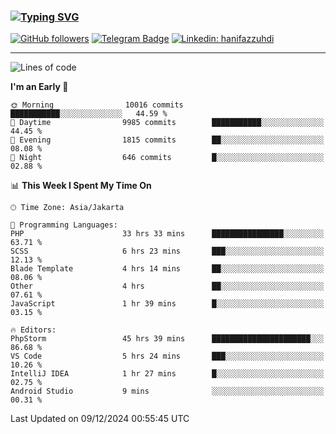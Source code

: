 ### [![Typing SVG](https://readme-typing-svg.herokuapp.com?font=lato&size=22&lines=Hi+There+👋)](https://git.io/typing-svg) 

[![GitHub followers](https://img.shields.io/github/followers/hanifazzuhdi?label=Follow&style=social)](https://github.com/hanifazzuhdi/?tab=follow) 
[![Telegram Badge](https://img.shields.io/badge/-hanif0198-blue?style=social&logo=telegram&link=https://www.t.me/hanif0198/)](https://www.t.me/hanif0198/) 
[![Linkedin: hanifazzuhdi](https://img.shields.io/badge/-hanifazzuhdi-blue?style=flat-square&logo=Linkedin&logoColor=white&link=https://www.linkedin.com/in/hanif-az-zuhdi-69688019b/)](https://www.linkedin.com/in/hanif-az-zuhdi-69688019b/) 

<hr/>

<!--START_SECTION:waka-->
![Lines of code](https://img.shields.io/badge/From%20Hello%20World%20I%27ve%20Written-74.9%20million%20lines%20of%20code-blue)

**I'm an Early 🐤** 

```text
🌞 Morning                10016 commits       ███████████░░░░░░░░░░░░░░   44.59 % 
🌆 Daytime                9985 commits        ███████████░░░░░░░░░░░░░░   44.45 % 
🌃 Evening                1815 commits        ██░░░░░░░░░░░░░░░░░░░░░░░   08.08 % 
🌙 Night                  646 commits         █░░░░░░░░░░░░░░░░░░░░░░░░   02.88 % 
```


📊 **This Week I Spent My Time On** 

```text
🕑︎ Time Zone: Asia/Jakarta

💬 Programming Languages: 
PHP                      33 hrs 33 mins      ████████████████░░░░░░░░░   63.71 % 
SCSS                     6 hrs 23 mins       ███░░░░░░░░░░░░░░░░░░░░░░   12.13 % 
Blade Template           4 hrs 14 mins       ██░░░░░░░░░░░░░░░░░░░░░░░   08.06 % 
Other                    4 hrs               ██░░░░░░░░░░░░░░░░░░░░░░░   07.61 % 
JavaScript               1 hr 39 mins        █░░░░░░░░░░░░░░░░░░░░░░░░   03.15 % 

🔥 Editors: 
PhpStorm                 45 hrs 39 mins      ██████████████████████░░░   86.68 % 
VS Code                  5 hrs 24 mins       ███░░░░░░░░░░░░░░░░░░░░░░   10.26 % 
IntelliJ IDEA            1 hr 27 mins        █░░░░░░░░░░░░░░░░░░░░░░░░   02.75 % 
Android Studio           9 mins              ░░░░░░░░░░░░░░░░░░░░░░░░░   00.31 % 
```


 Last Updated on 09/12/2024 00:55:45 UTC
<!--END_SECTION:waka-->
